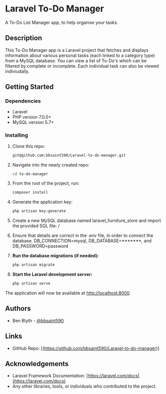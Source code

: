 # Laravel To-Do Manager

A To-Do List Manager app, to help organise your tasks.

## Description

This To-Do Manager app is a Laravel project that fetches and displays information about various personal tasks (each linked to a category type) from a MySQL database. You can view a list of To-Do's which can be filtered by complete or incomplete. Each individual task can also be viewed indiviudally. 

## Getting Started

### Dependencies

- Laravel
- PHP version 7.0.0+
- MySQL version 5.7+

### Installing

1. Clone this repo:
   ```bash
   git@github.com:bbsaint590/Laravel-to-do-manager.git
   
2. Navigate into the newly created repo:
   ```bash
   cd to-do-manager
   
3. From the root of the project, run:
   ```bash
   composer install
   
4. Generate the application key:
   ```bash
   php artisan key:generate
   
5. Create a new MySQL database named laravel_furniture_store and import the provided 
   SQL file: /
   
7. Ensure that details are correct in the .env file, in order to connect the 
   database.
   DB_CONNECTION=mysql, 
   DB_DATABASE=*******, and 
   DB_PASSWORD=password
   
8. **Run the database migrations (if needed):**

    ```bash
    php artisan migrate
    ```

9. **Start the Laravel development server:**

    ```bash
    php artisan serve
    ```

The application will now be available at [http://localhost:8000](http://localhost:8000).

## Authors

- Ben Blyth - [@bbsaint590](https://github.com/bbsaint590)

## Links

- GitHub Repo: [(https://github.com/bbsaint590/Laravel-to-do-manager)]

## Acknowledgements

- Laravel Framework Documentation: [https://laravel.com/docs](https://laravel.com/docs)
- Any other libraries, tools, or individuals who contributed to the project.
